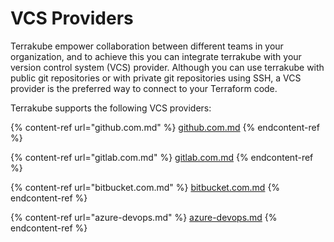 # VCS Providers

Terrakube empower collaboration between different teams in your organization, and to achieve this you can integrate terrakube with your version control system (VCS) provider. Although you can use terrakube with public git repositories or with private git repositories using SSH, a VCS provider is the preferred way to connect to your Terraform code.

Terrakube supports the following VCS providers:

{% content-ref url="github.com.md" %}
[github.com.md](github.com.md)
{% endcontent-ref %}

{% content-ref url="gitlab.com.md" %}
[gitlab.com.md](gitlab.com.md)
{% endcontent-ref %}

{% content-ref url="bitbucket.com.md" %}
[bitbucket.com.md](bitbucket.com.md)
{% endcontent-ref %}

{% content-ref url="azure-devops.md" %}
[azure-devops.md](azure-devops.md)
{% endcontent-ref %}
